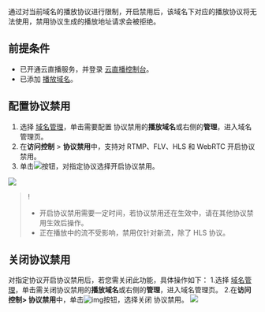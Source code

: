 通过对当前域名的播放协议进行限制，开启禁用后，该域名下对应的播放协议将无法使用，禁用协议生成的播放地址请求会被拒绝。

## 前提条件
- 已开通云直播服务，并登录 [云直播控制台](https://console.cloud.tencent.com/live/livestat)。
- 已添加 [播放域名](https://cloud.tencent.com/document/product/267/20381)。


## 配置协议禁用
1. 选择 [域名管理](https://console.cloud.tencent.com/live/domainmanage)，单击需要配置 协议禁用的**播放域名**或右侧的**管理**，进入域名管理页。
2. 在**访问控制** > **协议禁用**中，支持对 RTMP、FLV、HLS 和 WebRTC 开启协议禁用。
3. 单击![](https://qcloudimg.tencent-cloud.cn/raw/b64d8a4343b3a1e340db3adb9002db60.png)按钮，对指定协议选择开启协议禁用。

![](https://qcloudimg.tencent-cloud.cn/raw/b22055dbd3a542ac8cebfaf3fc577e4a.png)

>!
>- 开启协议禁用需要一定时间，若协议禁用还在生效中，请在其他协议禁用生效后操作。
>- 正在播放中的流不受影响，禁用仅针对新流，除了 HLS 协议。



## 关闭协议禁用
对指定协议开启协议禁用后，若您需关闭此功能，具体操作如下：
1.选择 [域名管理](https://console.cloud.tencent.com/live/domainmanage)，单击需关闭协议禁用的**播放域名**或右侧的**管理**，进入域名管理页。
2.在**访问控制> 协议禁用**中，单击![img](https://main.qcloudimg.com/raw/e72f89a0deb6858428dc3e93ce7e7088.png)按钮，选择关闭 协议禁用。
![](https://qcloudimg.tencent-cloud.cn/raw/90167d452dfadb67104357d76c1e00cd.png)
